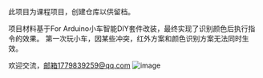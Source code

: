 此项目为课程项目，创建仓库以供留档。

项目材料基于For Arduino小车智能DIY套件改装，最终实现了识别颜色后执行指令的效果。
第一次玩小车，因某些冲突，红外方案和颜色识别方案无法同时生效。

欢迎交流，邮箱1779839259@qq.com
![image](https://github.com/user-attachments/assets/a3d57f0e-3e70-487c-a27c-50174e08bbf7)

